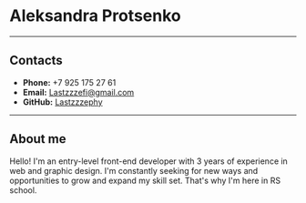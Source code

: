 # Aleksandra Protsenko #
**********
## Contacts ##
+ **Phone:** +7 925 175 27 61
+ **Email:** Lastzzzefi@gmail.com
+ **GitHub:** [Lastzzzephy](https://github.com/Lastzzzephy)
**********
## About me ##
Hello! I'm an entry-level front-end developer with 3 years of experience in web and graphic design. I'm constantly seeking for new ways and opportunities to grow and expand my skill set. That's why I'm here in RS school.